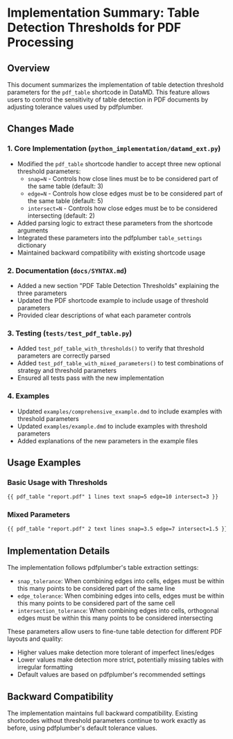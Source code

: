 # Implementation Summary: Table Detection Thresholds for PDF Processing

## Overview
This document summarizes the implementation of table detection threshold parameters for the `pdf_table` shortcode in DataMD. This feature allows users to control the sensitivity of table detection in PDF documents by adjusting tolerance values used by pdfplumber.

## Changes Made

### 1. Core Implementation (`python_implementation/datamd_ext.py`)
- Modified the `pdf_table` shortcode handler to accept three new optional threshold parameters:
  - `snap=N` - Controls how close lines must be to be considered part of the same table (default: 3)
  - `edge=N` - Controls how close edges must be to be considered part of the same table (default: 5)
  - `intersect=N` - Controls how close edges must be to be considered intersecting (default: 2)
- Added parsing logic to extract these parameters from the shortcode arguments
- Integrated these parameters into the pdfplumber `table_settings` dictionary
- Maintained backward compatibility with existing shortcode usage

### 2. Documentation (`docs/SYNTAX.md`)
- Added a new section "PDF Table Detection Thresholds" explaining the three parameters
- Updated the PDF shortcode example to include usage of threshold parameters
- Provided clear descriptions of what each parameter controls

### 3. Testing (`tests/test_pdf_table.py`)
- Added `test_pdf_table_with_thresholds()` to verify that threshold parameters are correctly parsed
- Added `test_pdf_table_with_mixed_parameters()` to test combinations of strategy and threshold parameters
- Ensured all tests pass with the new implementation

### 4. Examples
- Updated `examples/comprehensive_example.dmd` to include examples with threshold parameters
- Updated `examples/example.dmd` to include examples with threshold parameters
- Added explanations of the new parameters in the example files

## Usage Examples

### Basic Usage with Thresholds
```markdown
{{ pdf_table "report.pdf" 1 lines text snap=5 edge=10 intersect=3 }}
```

### Mixed Parameters
```markdown
{{ pdf_table "report.pdf" 2 text lines snap=3.5 edge=7 intersect=1.5 }}
```

## Implementation Details

The implementation follows pdfplumber's table extraction settings:
- `snap_tolerance`: When combining edges into cells, edges must be within this many points to be considered part of the same line
- `edge_tolerance`: When combining edges into cells, edges must be within this many points to be considered part of the same cell
- `intersection_tolerance`: When combining edges into cells, orthogonal edges must be within this many points to be considered intersecting

These parameters allow users to fine-tune table detection for different PDF layouts and quality:
- Higher values make detection more tolerant of imperfect lines/edges
- Lower values make detection more strict, potentially missing tables with irregular formatting
- Default values are based on pdfplumber's recommended settings

## Backward Compatibility
The implementation maintains full backward compatibility. Existing shortcodes without threshold parameters continue to work exactly as before, using pdfplumber's default tolerance values.
